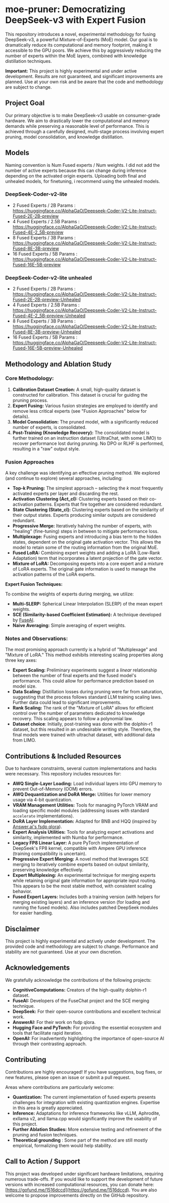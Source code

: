 # moe-pruner: Democratizing DeepSeek-v3 with Expert Fusion

This repository introduces a novel, experimental methodology for fusing DeepSeek-v3, a powerful Mixture-of-Experts (MoE) model.  Our goal is to dramatically reduce its computational and memory footprint, making it accessible to the GPU poors.  We achieve this by aggressively reducing the number of experts within the MoE layers, combined with knowledge distillation techniques.

**Important:** This project is highly experimental and under active development. Results are not guaranteed, and significant improvements are planned.  Use at your own risk and be aware that the code and methodology are subject to change.

## Project Goal

Our primary objective is to make DeepSeek-v3 usable on consumer-grade hardware.  We aim to drastically lower the computational and memory demands while preserving a reasonable level of performance. This is achieved through a carefully designed, multi-stage process involving expert pruning, model consolidation, and knowledge distillation.

## Models
Naming convention is Num Fused experts / Num weights. I did not add the number of active experts because this can change during inference depending on the activated origin experts.
Uploading both final and unhealed models, for finetuning, i recommend using the unhealed models.

### DeepSeek-Coder-v2-lite
- 2 Fused Experts / 2B Params : https://huggingface.co/AlphaGaO/Deepseek-Coder-V2-Lite-Instruct-Fused-2E-2B-preview
- 4 Fused Experts / 2.5B Params : https://huggingface.co/AlphaGaO/Deepseek-Coder-V2-Lite-Instruct-Fused-4E-2_5B-preview
- 8 Fused Experts / 3B Params : https://huggingface.co/AlphaGaO/Deepseek-Coder-V2-Lite-Instruct-Fused-8E-3B-preview
- 16 Fused Experts / 5B Params : https://huggingface.co/AlphaGaO/Deepseek-Coder-V2-Lite-Instruct-Fused-16E-5B-preview

### DeepSeek-Coder-v2-lite unhealed
- 2 Fused Experts / 2B Params : https://huggingface.co/AlphaGaO/Deepseek-Coder-V2-Lite-Instruct-Fused-2E-2B-preview-Unhealed
- 4 Fused Experts / 2.5B Params : https://huggingface.co/AlphaGaO/Deepseek-Coder-V2-Lite-Instruct-Fused-4E-2_5B-preview-Unhealed
- 8 Fused Experts / 3B Params : https://huggingface.co/AlphaGaO/Deepseek-Coder-V2-Lite-Instruct-Fused-8E-3B-preview-Unhealed
- 16 Fused Experts / 5B Params : https://huggingface.co/AlphaGaO/Deepseek-Coder-V2-Lite-Instruct-Fused-16E-5B-preview-Unhealed

## Methodology and Ablation Study

### Core Methodology:

1.  **Calibration Dataset Creation:**  A small, high-quality dataset is constructed for calibration. This dataset is crucial for guiding the pruning process.
2.  **Expert Fusing:**  Various fusion strategies are employed to identify and remove less critical experts (see "Fusion Approaches" below for details).
3.  **Model Consolidation:** The pruned model, with a significantly reduced number of experts, is consolidated.
4.  **Post-Training (Knowledge Recovery):**  The consolidated model is further trained on an instruction dataset (UltraChat, with some LIMO) to recover performance lost during pruning.  No DPO or RLHF is performed, resulting in a "raw" output style.

### Fusion Approaches

A key challenge was identifying an effective pruning method.  We explored (and continue to explore) several approaches, including:

*   **Top-k Pruning:**  The simplest approach – selecting the *k* most frequently activated experts per layer and discarding the rest.
*   **Activation Clustering (Act\_cl):** Clustering experts based on their co-activation patterns.  Experts that fire together are considered redundant.
*   **State Clustering (State\_cl):** Clustering experts based on the similarity of their output states.  Experts producing similar outputs are considered redundant.
*   **Progressive Merge:**  Iteratively halving the number of experts, with "healing" (fine-tuning) steps in between to mitigate performance loss.
*   **Multiplexage:**  Fusing experts and introducing a bias term to the hidden states, dependent on the original gate activation vector. This allows the model to retain some of the routing information from the original MoE.
*   **Fused LoRA:**  Combining expert weights and adding a LoRA (Low-Rank Adaptation) term that incorporates a latent projection of the gate vector.
*   **Mixture of LoRA:**  Decomposing experts into a core expert and a mixture of LoRA experts. The original gate information is used to manage the activation patterns of the LoRA experts.

**Expert Fusion Techniques:**

To combine the weights of experts during merging, we utilize:

*   **Multi-SLERP:** Spherical Linear Interpolation (SLERP) of the mean expert weights.
*   **SCE (Similarity-based Coefficient Estimation):**  A technique developed by [FuseAI](https://github.com/fanqiwan/FuseAI).
*   **Naive Averaging:** Simple averaging of expert weights.

### Notes and Observations:

The most promising approach currently is a hybrid of "Multiplexage" and "Mixture of LoRA." This method exhibits interesting scaling properties along three key axes:

*   **Expert Scaling:**  Preliminary experiments suggest a *linear* relationship between the number of final experts and the fused model's performance.  This could allow for performance prediction based on model size.
*   **Data Scaling:**  Distillation losses during pruning were far from saturation, suggesting that the process follows standard LLM training scaling laws. Further data could lead to significant improvements.
*   **Rank Scaling:**  The rank of the "Mixture of LoRA" allows for efficient control over the number of parameters dedicated to knowledge recovery. This scaling appears to follow a polynomial law.
* **Dataset choice**: Initially, post-training was done with the dolphin-r1 dataset, but this resulted in an undesirable writing style. Therefore, the final models were trained with ultrachat dataset, with additional data from LIMO.

## Contributions & Included Resources

Due to hardware constraints, several custom implementations and hacks were necessary. This repository includes resources for:

*   **AWQ Single-Layer Loading:** Load individual layers into GPU memory to prevent Out-of-Memory (OOM) errors.
*   **AWQ Dequantization and DoRA Merge:**  Utilities for lower memory usage via 4-bit quantization.
*   **VRAM Management Utilities:**  Tools for managing PyTorch VRAM and loading specific model modules (addressing issues with standard `accelerate` implementations).
*   **DoRA Layer Implementation:**  Adapted for BNB and HQQ (inspired by [Answer.ai's fsdp qlora](https://github.com/AnswerDotAI/fsdp_qlora)).
*   **Expert Analysis Utilities:**  Tools for analyzing expert activations and similarity, implemented with Numba for performance.
*   **Legacy FP8 Linear Layer:**  A pure PyTorch implementation of DeepSeek's FP8 kernel, compatible with Ampere GPU inference (training compatibility is uncertain).
*   **Progressive Expert Merging:**  A novel method that leverages SCE merging to iteratively combine experts based on output similarity, preserving knowledge effectively.
*   **Expert Multiplexing:**  An experimental technique for merging experts while retaining original gate information for appropriate input routing. This appears to be the most stable method, with consistent scaling behavior.
*   **Fused Expert Layers:**  Includes both a training version (with helpers for merging existing layers) and an inference version (for loading and running the fused models).  Also includes patched DeepSeek modules for easier handling.

## Disclaimer

This project is highly experimental and actively under development. The provided code and methodology are subject to change.  Performance and stability are not guaranteed.  Use at your own discretion.

## Acknowledgements

We gratefully acknowledge the contributions of the following projects:

*   **CognitiveComputations:** Creators of the high-quality dolphin-r1 dataset.
*   **FuseAI:** Developers of the FuseChat project and the SCE merging technique.
*   **DeepSeek:** For their open-source contributions and excellent technical work.
*   **AnswerAI:** For their work on fsdp qlora.
*   **Hugging Face and PyTorch:** For providing the essential ecosystem and tools that facilitate rapid iteration.
*   **OpenAI:**  For inadvertently highlighting the importance of open-source AI through their contrasting approach.

## Contributing

Contributions are highly encouraged!  If you have suggestions, bug fixes, or new features, please open an issue or submit a pull request.

Areas where contributions are particularly welcome:

*   **Quantization:**  The current implementation of fused experts presents challenges for integration with existing quantization engines. Expertise in this area is greatly appreciated.
*   **Inference:**  Adaptations for inference frameworks like vLLM, Aphrodite, exllama v2, and llama.cpp would significantly improve the usability of this project.
*   **Further Ablation Studies:**  More extensive testing and refinement of the pruning and fusion techniques.
*  **Theoretical grounding** : Some part of the method are still mostly empirical, formalizing them would help stability.

## Call to Action / Support

This project was developed under significant hardware limitations, requiring numerous trade-offs.  If you would like to support the development of future versions with increased computational resources, you can donate here: [https://gofund.me/1516dccd](https://gofund.me/1516dccd).  You are also welcome to propose improvements directly on the GitHub repository.